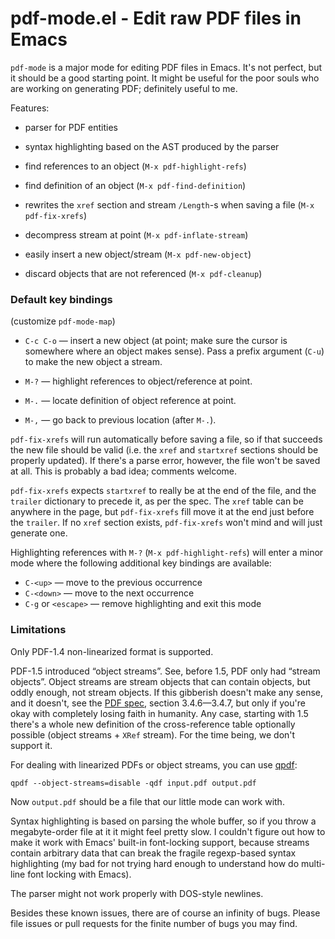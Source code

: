 pdf-mode.el - Edit raw PDF files in Emacs
=========================================

`pdf-mode` is a major mode for editing PDF files in Emacs.  It's not perfect, but it should be a good starting point.
It might be useful for the poor souls who are working on generating PDF; definitely useful to me.

Features:

- parser for PDF entities

- syntax highlighting based on the AST produced by the parser

- find references to an object (`M-x pdf-highlight-refs`)

- find definition of an object (`M-x pdf-find-definition`)

- rewrites the `xref` section and stream `/Length`-s when saving a file (`M-x pdf-fix-xrefs`)

- decompress stream at point (`M-x pdf-inflate-stream`)

- easily insert a new object/stream (`M-x pdf-new-object`)

- discard objects that are not referenced (`M-x pdf-cleanup`)

### Default key bindings

(customize `pdf-mode-map`)

- `C-c C-o` — insert a new object (at point; make sure the cursor is somewhere where an object makes sense).  Pass a
  prefix argument (`C-u`) to make the new object a stream.

- `M-?` — highlight references to object/reference at point.

- `M-.` — locate definition of object reference at point.

- `M-,` — go back to previous location (after `M-.`).

`pdf-fix-xrefs` will run automatically before saving a file, so if that succeeds the new file should be valid (i.e. the
`xref` and `startxref` sections should be properly updated).  If there's a parse error, however, the file won't be saved
at all.  This is probably a bad idea; comments welcome.

`pdf-fix-xrefs` expects `startxref` to really be at the end of the file, and the `trailer` dictionary to precede it, as
per the spec.  The `xref` table can be anywhere in the page, but `pdf-fix-xrefs` fill move it at the end just before the
`trailer`.  If no `xref` section exists, `pdf-fix-xrefs` won't mind and will just generate one.

Highlighting references with `M-?` (`M-x pdf-highlight-refs`) will enter a minor mode where the following additional key
bindings are available:

- `C-<up>` — move to the previous occurrence
- `C-<down>` — move to the next occurrence
- `C-g` or `<escape>` — remove highlighting and exit this mode

### Limitations

Only PDF-1.4 non-linearized format is supported.

PDF-1.5 introduced “object streams”.  See, before 1.5, PDF only had “stream objects”.  Object streams are stream objects
that can contain objects, but oddly enough, not stream objects.  If this gibberish doesn't make any sense, and it
doesn't, see the [PDF spec](http://www.adobe.com/content/dam/Adobe/en/devnet/acrobat/pdfs/pdf_reference_1-7.pdf),
section 3.4.6—3.4.7, but only if you're okay with completely losing faith in humanity.  Any case, starting with 1.5
there's a whole new definition of the cross-reference table optionally possible (object streams + `XRef` stream).  For
the time being, we don't support it.

For dealing with linearized PDFs or object streams, you can use [qpdf](http://qpdf.sourceforge.net/):

    qpdf --object-streams=disable -qdf input.pdf output.pdf

Now `output.pdf` should be a file that our little mode can work with.

Syntax highlighting is based on parsing the whole buffer, so if you throw a megabyte-order file at it it might feel
pretty slow.  I couldn't figure out how to make it work with Emacs' built-in font-locking support, because streams
contain arbitrary data that can break the fragile regexp-based syntax highlighting (my bad for not trying hard enough to
understand how do multi-line font locking with Emacs).

The parser might not work properly with DOS-style newlines.

Besides these known issues, there are of course an infinity of bugs.  Please file issues or pull requests for the finite
number of bugs you may find.
